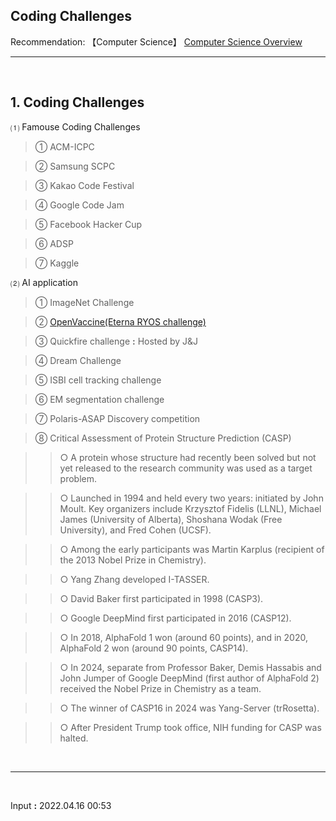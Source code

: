 ## **Coding Challenges**

Recommendation: 【Computer Science】 [Computer Science Overview](https://jb243.github.io/pages/788)

---

<br>

## **1. Coding Challenges** 

⑴ Famouse Coding Challenges

> ① ACM-ICPC

> ② Samsung SCPC

> ③ Kakao Code Festival

> ④ Google Code Jam

> ⑤ Facebook Hacker Cup

> ⑥ ADSP

> ⑦ Kaggle

⑵ AI application

> ① ImageNet Challenge 

> ② [OpenVaccine(Eterna RYOS challenge)](https://eternagame.org/challenges/10845741)

> ③ Quickfire challenge **:** Hosted by J&J

> ④ Dream Challenge

> ⑤ ISBI cell tracking challenge 

> ⑥ EM segmentation challenge

> ⑦ Polaris-ASAP Discovery competition

> ⑧ Critical Assessment of Protein Structure Prediction (CASP)

>> ○ A protein whose structure had recently been solved but not yet released to the research community was used as a target problem.

>> ○ Launched in 1994 and held every two years: initiated by John Moult. Key organizers include Krzysztof Fidelis (LLNL), Michael James (University of Alberta), Shoshana Wodak (Free University), and Fred Cohen (UCSF).

>> ○ Among the early participants was Martin Karplus (recipient of the 2013 Nobel Prize in Chemistry).

>> ○ Yang Zhang developed I-TASSER.

>> ○ David Baker first participated in 1998 (CASP3).

>> ○ Google DeepMind first participated in 2016 (CASP12).

>> ○ In 2018, AlphaFold 1 won (around 60 points), and in 2020, AlphaFold 2 won (around 90 points, CASP14).

>> ○ In 2024, separate from Professor Baker, Demis Hassabis and John Jumper of Google DeepMind (first author of AlphaFold 2) received the Nobel Prize in Chemistry as a team.

>> ○ The winner of CASP16 in 2024 was Yang-Server (trRosetta).

>> ○ After President Trump took office, NIH funding for CASP was halted.

<br>

---

<br>

Input **:** 2022.04.16 00:53

